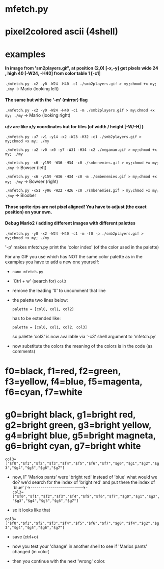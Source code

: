 # mfetch.py
# pixel2colored ascii (4shell)

# examples

#### In image from 'sm2players.gif', at position (2,0) [-x,-y]  get pixels wide 24 , high 40 [-W24, -H40] from color table 1 [-c1]


`./mfetch.py -x2 -y0 -W24 -H40 -c1 ./smb2players.gif > my;chmod +x my; ./my` -> Mario (looking left)

#### The same but with the '-m' (mirror) flag

`./mfetch.py -x2 -y0 -W24 -H40 -c1 -m ./smb2players.gif > my;chmod +x my; ./my` -> Mario (looking right)

#### u/v are like x/y coordinates but for tiles (of width / height [-W/-H] )

`./mfetch.py -u7 -v1 -y14 -x2 -W23 -H32 -c1 ./smb2players.gif > my;chmod +x my; ./my`

`./mfetch.py -u2 -v0 -x0 -y7 -W31 -H34 -c2 ./megaman.gif > my;chmod +x my; ./my`

`./mfetch.py -x6 -y159 -W36 -H34 -c0 ./smbenemies.gif > my;chmod +x my; ./my` -> Bowser (left)

`./mfetch.py -x6 -y159 -W36 -H34 -c0 -m ./smbenemies.gif > my;chmod +x my; ./my` -> Bowser (right)

`./mfetch.py -x51 -y96 -W22 -H26 -c0 ./smbenemies.gif > my;chmod +x my; ./my` -> Bloober


#### Those sprite rips are not pixel aligned! You have to adjust (the exact position) on your own.  

#### Debug Mario2 / adding different images with different palettes

`./mfetch.py -y0 -x2 -W24 -H40 -c1 -m -f0 -p ./smb2players.gif > my;chmod +x my; ./my`

'-p' makes mfetch.py print the 'color index' (of the color used in the palette)

For any GIF you use which has NOT the same color palette as 
in the examples you have to add a new one yourself:

- `nano mfetch.py`

- 'Ctrl + w' (search for) `col3`

- remove the leading '#' to uncomment that line 

- the palette two lines below: 

  `palette = [col0, col1, col2]`

  has to be extended like:

  `palette = [col0, col1, col2, col3]`

  so palette 'col3' is now available via '-c3' shell argument to 'mfetch.py'

- now substitute the colors 
  the meaning of the colors is in the code (as comments)

# f0=black, f1=red, f2=green, f3=yellow, f4=blue, f5=magenta, f6=cyan, f7=white
# g0=bright black, g1=bright red, g2=bright green, g3=bright yellow, g4=bright blue, g5=bright magneta, g6=bright cyan, g7=bright white
`col3=["$f0","$f1","$f2","$f3","$f4","$f5","$f6","$f7","$g0","$g1","$g2","$g3","$g4","$g5","$g6","$g7"]`

- now, IF 'Marios pants' were 'bright red' instead of 'blue' what would we do?
  we'd search for the index of 'bright red' and put there the index of 'blue'
                                 /->------------------------->-\
`col3=["$f0","$f1","$f2","$f3","$f4","$f5","$f6","$f7","$g0","$g1","$g2","$g3","$g4","$g5","$g6","$g7"]`

- so it looks like that

`col3=["$f0","$f1","$f2","$f3","$f4","$f5","$f6","$f7","$g0","$f4","$g2","$g3","$g4","$g5","$g6","$g7"]`

- save (ctrl+o)

- now you test your 'change' in another shell to see if 'Marios pants' changed (in color)

- then you continue with the next 'wrong' color.


